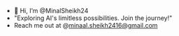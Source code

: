 - 👋 Hi, I’m @MinalSheikh24
- "Exploring AI's limitless possibilities. Join the journey!"
- Reach me out at @minaal.sheikh2416@gmail.com

<!---
MinalSheikh24/MinalSheikh24 is a ✨ special ✨ repository because its `README.md` (this file) appears on your GitHub profile.
You can click the Preview link to take a look at your changes.
--->

